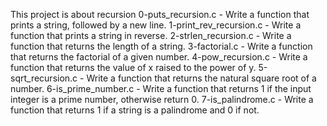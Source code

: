 This project is about recursion
0-puts_recursion.c - Write a function that prints a string, followed by a new line.
1-print_rev_recursion.c - Write a function that prints a string in reverse.
2-strlen_recursion.c - Write a function that returns the length of a string.
3-factorial.c - Write a function that returns the factorial of a given number.
4-pow_recursion.c - Write a function that returns the value of x raised to the power of y.
5-sqrt_recursion.c - Write a function that returns the natural square root of a number.
6-is_prime_number.c - Write a function that returns 1 if the input integer is a prime number, otherwise return 0.
7-is_palindrome.c - Write a function that returns 1 if a string is a palindrome and 0 if not.
